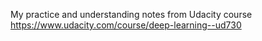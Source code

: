 My practice and understanding notes from Udacity course
https://www.udacity.com/course/deep-learning--ud730